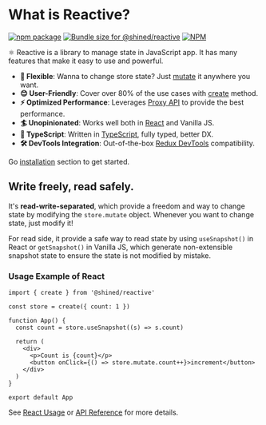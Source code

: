 # What is Reactive?

<a href="https://npmjs.com/package/@shined/reactive"><img src="https://img.shields.io/npm/v/@shined/reactive.svg" alt="npm package"></a>
<a href="https://pkg-size.dev/@shined/reactive"><img src="https://pkg-size.dev/badge/bundle/17299" title="Bundle size for @shined/reactive"></a>
<a href="https://github.com/sheinsight/reactive/blob/main/LICENSE"><img alt="NPM" src="https://img.shields.io/npm/l/%40shined%2Freactive"></a>

⚛️ Reactive is a library to manage state in JavaScript app. It has many features that make it easy to use and powerful.

- **🧩 Flexible**: Wanna to change store state? Just [mutate](/reference/api#mutate) it anywhere you want.
- **😊 User-Friendly**: Cover over 80% of the use cases with [create](/reference/api#create) method.
- **⚡️ Optimized Performance**: Leverages [Proxy API](https://developer.mozilla.org/en-US/docs/Web/JavaScript/Reference/Global_Objects/Proxy) to provide the best performance.
- **🏄 Unopinionated**: Works well both in [React](https://react.dev/) and Vanilla JS.
- **🦄 TypeScript**: Written in [TypeScript](https://www.typescriptlang.org/), fully typed, better DX.
- **🛠️ DevTools Integration**: Out-of-the-box [Redux DevTools](https://github.com/reduxjs/redux-devtools#redux-devtools) compatibility.

Go [installation](/installation) section to get started.

## Write freely, read safely.

It's **read-write-separated**, which provide a freedom and way to change state by modifying the `store.mutate` object. Whenever you want to change state, just modify it!

For read side, it provide a safe way to read state by using `useSnapshot()` in React or `getSnapshot()` in Vanilla JS, which generate non-extensible snapshot state to ensure the state is not modified by mistake.

### Usage Example of React

```tsx
import { create } from '@shined/reactive'

const store = create({ count: 1 })

function App() {
  const count = store.useSnapshot((s) => s.count)

  return (
    <div>
      <p>Count is {count}</p>
      <button onClick={() => store.mutate.count++}>increment</button>
    </div>
  )
}

export default App
```

See [React Usage](/usage/react) or [API Reference](/reference/api) for more details.
